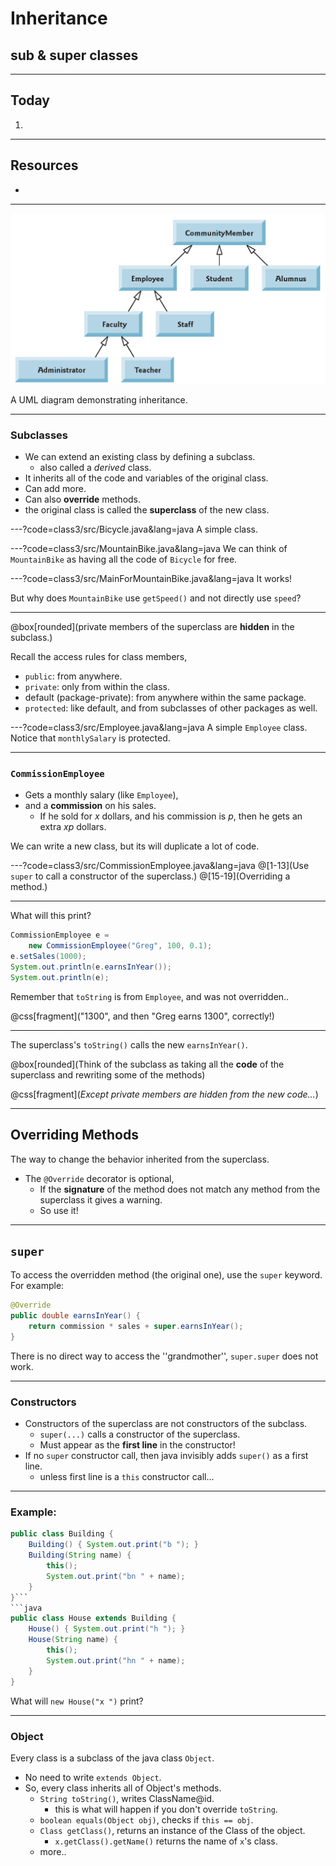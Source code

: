 # Inheritance

## sub & super classes

---
## Today
1.


---
## Resources
+ 



---
![](class3/umlExample.png)

A UML diagram demonstrating inheritance.


---
### Subclasses
+ We can extend an existing class by defining a subclass.
  + also called a *derived* class.
+ It inherits all of the code and variables of the original class.
+ Can add more.
+ Can also **override** methods.
+ the original class is called the **superclass** of the new class.


---?code=class3/src/Bicycle.java&lang=java
A simple class.


---?code=class3/src/MountainBike.java&lang=java
We can think of `MountainBike` as having all the code of `Bicycle` for free.


---?code=class3/src/MainForMountainBike.java&lang=java
It works!

But why does `MountainBike` use `getSpeed()` and not directly use `speed`?



---
@box[rounded](private members of the superclass are **hidden** in the subclass.)

Recall the access rules for class members,
+ `public`:  from anywhere.
+ `private`: only from within the class.
+ default (package-private): from anywhere within the same package.
+ `protected`: like default, and from subclasses of other packages as well.


---?code=class3/src/Employee.java&lang=java
A simple `Employee` class. 
Notice that `monthlySalary` is protected.

---
### `CommissionEmployee`
+ Gets a monthly salary (like `Employee`),
+ and a **commission** on his sales.
  + If he sold for *x* dollars, and his commission is *p*, then 
    he gets an extra *xp* dollars.

We can write a new class, but its will duplicate a lot of code.



---?code=class3/src/CommissionEmployee.java&lang=java
@[1-13](Use `super` to call a constructor of the superclass.) 
@[15-19](Overriding a method.)

---
What will this print?
```java
CommissionEmployee e = 
	new CommissionEmployee("Greg", 100, 0.1);
e.setSales(1000);
System.out.println(e.earnsInYear());
System.out.println(e);
```
Remember that `toString` is from `Employee`, and was not overridden..

@css[fragment]("1300", and then "Greg earns 1300", correctly!)


---
The superclass's  `toString()` calls the new `earnsInYear()`.

@box[rounded](Think of the subclass as taking all the **code** of the superclass and rewriting some of the methods)

@css[fragment](*Except private members are hidden from the new code...*)


---
## Overriding Methods
The way to change the behavior inherited from the superclass.

+ The `@Override` decorator is optional,
  + If the **signature** of the method does not match any method from 
    the superclass it gives a warning.
  + So use it!





---
## `super`
To access the overridden method (the original one), use the `super` keyword.
For example: 
```java
@Override 
public double earnsInYear() {
	return commission * sales + super.earnsInYear();
}
```
There is no direct way to access the ''grandmother'', `super.super` does not work.






---
### Constructors
+ Constructors of the superclass are not constructors of the subclass.
  + `super(...)` calls a constructor of the superclass.
  + Must appear as the **first line** in the constructor!
+ If no `super` constructor call, then java invisibly adds `super()` 
as a first line.
  + unless first line is a `this` constructor call...
  
  
---
### Example:
```java
public class Building {
    Building() { System.out.print("b "); }
    Building(String name) {
		this(); 
		System.out.print("bn " + name);
    }
}```
```java
public class House extends Building {
	House() { System.out.print("h "); }
	House(String name) {
		this(); 
		System.out.print("hn " + name);
	}
}
```
What will `new House("x ")` print?



---
### Object
Every class is a subclass of the java class `Object`. 
+ No need to write `extends Object`.
+ So, every class inherits all of Object's methods.
  + `String toString()`, writes ClassName@id.
    + this is what will happen if you don't override `toString`.
  + `boolean equals(Object obj)`, checks if `this == obj`.
  + `Class getClass()`, returns an instance of the Class of the object.
    + `x.getClass().getName()` returns the name of `x`'s class.
  + more..

